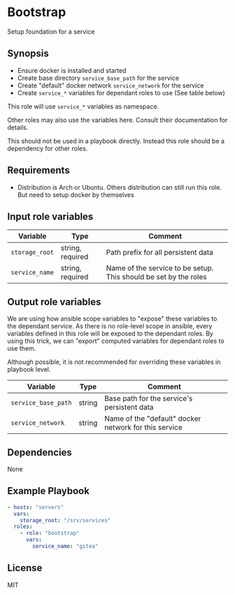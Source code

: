 # Bootstrap

Setup foundation for a service

## Synopsis

- Ensure docker is installed and started
- Create base directory `service_base_path` for the service
- Create "default" docker network `service_network` for the service
- Create `service_*` variables for dependant roles to use (See table below)

This role will use `service_*` variables as namespace.

Other roles may also use the variables here. Consult their documentation for details.

This should not be used in a playbook directly. Instead this role should be a dependency
for other roles.

## Requirements

- Distribution is Arch or Ubuntu. Others distribution can still run this role.
  But need to setup docker by themselves

## Input role variables

| Variable       | Type             | Comment                                                          |
| -------------- | ---------------- | ---------------------------------------------------------------- |
| `storage_root` | string, required | Path prefix for all persistent data                              |
| `service_name` | string, required | Name of the service to be setup. This should be set by the roles |

## Output role variables

We are using how ansible scope variables to "expose" these variables to the dependant
service. As there is no role-level scope in ansible, every variables defined in this role
will be exposed to the dependant roles. By using this trick, we can "export" computed
variables for dependant roles to use them.

Although possible, it is not recommended for overriding these variables in playbook level.

| Variable            | Type   | Comment                                               |
| ------------------- | ------ | ----------------------------------------------------- |
| `service_base_path` | string | Base path for the service's persistent data           |
| `service_network`   | string | Name of the "default" docker network for this service |

## Dependencies

None

## Example Playbook

```yaml
- hosts: "servers"
  vars:
    storage_root: "/srv/services"
  roles:
    - role: "bootstrap"
      vars:
        service_name: "gitea"
```

## License

MIT
